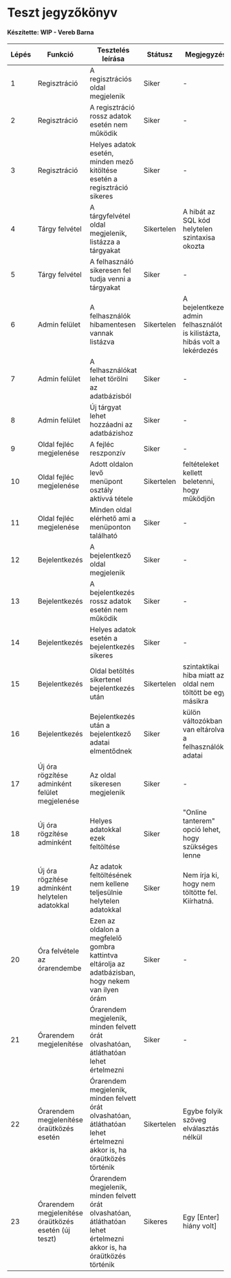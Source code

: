 # Teszt jegyzőkönyv
#### Készítette: WIP - Vereb Barna

Lépés | Funkció | Tesztelés leírása | Státusz | Megjegyzés | Aláírás | Időpont
--- | --- | --- | --- | --- | --- | --- 
1 | Regisztráció | A regisztrációs oldal megjelenik | Siker | - | Vereb Barna | 2020.10.03
2 | Regisztráció | A regisztráció rossz adatok esetén nem működik | Siker | - | Vereb Barna | 2020.10.03
3 | Regisztráció | Helyes adatok esetén, minden mező kitöltése esetén a regisztráció sikeres | Siker | - | Vereb Barna | 2020.10.03
4 | Tárgy felvétel | A tárgyfelvétel oldal megjelenik, listázza a tárgyakat | Sikertelen | A hibát az SQL kód helytelen szintaxisa okozta | Vereb Barna | 2020.10.03
5 | Tárgy felvétel | A felhasználó sikeresen fel tudja venni a tárgyakat | Siker | - | Vereb Barna | 2020.10.03
6 | Admin felület | A felhasználók hibamentesen vannak listázva | Sikertelen | A bejelentkezett admin felhasználót is kilistázta, hibás volt a lekérdezés | Vereb Barna | 2020.10.03
7 | Admin felület | A felhasználókat lehet törölni az adatbázisból | Siker | - | Vereb Barna | 2020.10.03
8 | Admin felület | Új tárgyat lehet hozzáadni az adatbázishoz | Siker | - | Vereb Barna | 2020.10.03
9 | Oldal fejléc megjelenése | A fejléc reszponzív | Siker | - | Vereb Barna | 2020.10.03
10 | Oldal fejléc megjelenése | Adott oldalon levő menüpont osztály aktívvá tétele | Sikertelen | feltételeket kellett beletenni, hogy működjön | Vereb Barna | 2020.10.03
11 | Oldal fejléc megjelenése | Minden oldal elérhető ami a menüponton található | Siker | - | Vereb Barna | 2020.10.03
12 | Bejelentkezés | A bejelentkező oldal megjelenik | Siker | - | Vereb Barna | 2020.10.03
13 | Bejelentkezés | A bejelentkezés rossz adatok esetén nem működik | Siker | - | Vereb Barna | 2020.10.03
14 | Bejelentkezés | Helyes adatok esetén a bejelentkezés sikeres | Siker | - | Vereb Barna | 2020.10.03
15 | Bejelentkezés | Oldal betöltés sikertenel bejelentkezés után | Sikertelen | szintaktikai hiba miatt az oldal nem töltött be egy másikra | Vereb Barna | 2020.10.03
16 | Bejelentkezés | Bejelentkezés után a bejelentkező adatai elmentődnek | Siker | külön változókban van eltárolva a felhasználók adatai | Vereb Barna | 2020.10.03
17 | Új óra rögzítése adminként felület megjelenése | Az oldal sikeresen megjelenik | Siker | - | Vereb Barna | 2020.10.03
18 | Új óra rögzítése adminként | Helyes adatokkal ezek feltöltése | Siker | "Online tanterem" opció lehet, hogy szükséges lenne | Vereb Barna | 2020.10.03
19 | Új óra rögzítése adminként helytelen adatokkal | Az adatok feltöltésének nem kellene teljesülnie helytelen adatokkal | Siker | Nem írja ki, hogy nem töltötte fel. Kiírhatná. | Vereb Barna | 2020.10.03
20 | Óra felvétele az órarendembe | Ezen az oldalon a megfelelő gombra kattintva eltárolja az adatbázisban, hogy nekem van ilyen órám | Siker | - | Vereb Barna | 2020.10.03
21 | Órarendem megjelenítése | Órarendem megjelenik, minden felvett órát olvashatóan, átláthatóan lehet értelmezni | Siker | - | Vereb Barna | 2020.10.03
22 | Órarendem megjelenítése óraütközés esetén | Órarendem megjelenik, minden felvett órát olvashatóan, átláthatóan lehet értelmezni akkor is, ha óraütközés történik | Sikertelen | Egybe folyik a szöveg elválasztás nélkül | Vereb Barna | 2020.10.03
23 | Órarendem megjelenítése óraütközés esetén (új teszt) | Órarendem megjelenik, minden felvett órát olvashatóan, átláthatóan lehet értelmezni akkor is, ha óraütközés történik | Sikeres | Egy [Enter] hiány volt] | Vereb Barna | 2020.10.03